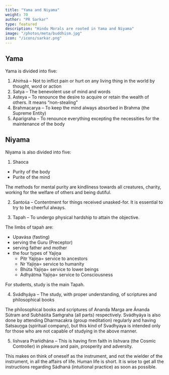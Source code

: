 ```yaml
---
title: "Yama and Niyama"
weight: 70
author: "PR Sarkar"
type: featured
description: "Hindu Morals are rooted in Yama and Niyama"
image: "/photos/meta/buddhism.jpg"
icon: "/icons/sarkar.png"
---
```



## Yama

Yama is divided into five:

1. Ahiḿsá – Not to inflict pain or hurt on any living thing in the world by thought, word or action
2. Satya – The benevolent use of mind and words
3. Asteya – To renounce the desire to acquire or retain the wealth of others. It means “non-stealing”
4. Brahmacarya – To keep the mind always absorbed in Brahma (the Supreme Entity)
5. Aparigraha – To renounce everything excepting the necessities for the maintenance of the body


## Niyama

Niyama is also divided into five:

1. Shaoca
  - Purity of the body
  - Purite of the mind

The methods for mental purity are kindliness towards all creatures, charity, working for the welfare of others and being dutiful.

2. Santośa – Contentment for things received unasked-for. It is essential to try to be cheerful always.

3. Tapah – To undergo physical hardship to attain the objective. 

The limbs of tapah are:
- Upavása (fasting)
- serving the Guru (Preceptor)
- serving father and mother
- the four types of Yajiṋa
  - Pitr Yajiṋa= service to ancestors
  - Nr Yajiṋa= service to humanity
  - Bhúta Yajiṋa= service to lower beings
  - Adhyátma Yajiṋa= service to  Consciousness

For students, study is the main Tapah.

4. Svádhyáya – The study, with proper understanding, of scriptures and philosophical books

The philosophical books and scriptures of Ananda Marga are Ánanda Sútram and Subháśita Saḿgraha (all parts) respectively. Svádhyáya is also done by attending Dharmacakra (group meditation) regularly and having Satsauṋga (spiritual company), but this kind of Svadhyaya is intended only for those who are not capable of studying in the above manner.

5. Iishvara Prańidhána – This is having firm faith in Iishvara (the Cosmic Controller) in pleasure and pain, prosperity and adversity. 

This makes on think of oneself as the instrument, and not the wielder of the instrument, in all the affairs of life.
Human life is short. It is wise to get all the instructions regarding Sádhaná (intuitional practice) as soon as possible.
